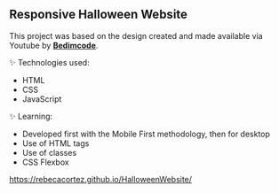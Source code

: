 ## Responsive Halloween Website

This project was based on the design created and made available via Youtube by **[Bedimcode](https://www.youtube.com/channel/UCgkDs77BoEhMIgRUB4MKrtQ)**.

:sparkles: Technologies used:

- HTML
- CSS
- JavaScript

:sparkles: Learning:

- Developed first with the Mobile First methodology, then for desktop
- Use of HTML tags
- Use of classes
- CSS Flexbox

https://rebecacortez.github.io/HalloweenWebsite/
